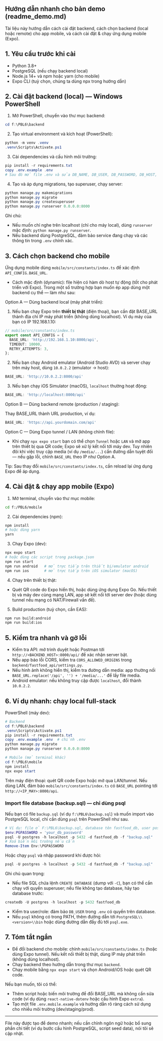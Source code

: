 ## Hướng dẫn nhanh cho bản demo (readme_demo.md)

Tài liệu này hướng dẫn cách cài đặt backend, cách chọn backend (local hoặc remote) cho app mobile, và cách cài đặt & chạy ứng dụng mobile (Expo).

## 1. Yêu cầu trước khi cài

- Python 3.8+
- PostgreSQL (nếu chạy backend local)
- Node.js 14+ và npm hoặc yarn (cho mobile)
- Expo CLI (tuỳ chọn, chúng ta dùng npx trong hướng dẫn)

## 2. Cài đặt backend (local) — Windows PowerShell

1) Mở PowerShell, chuyển vào thư mục backend:

```powershell
cd f:\PBL6\backend
```

2) Tạo virtual environment và kích hoạt (PowerShell):

```powershell
python -m venv .venv
.venv\Scripts\Activate.ps1
```

3) Cài dependencies và cấu hình môi trường:

```powershell
pip install -r requirements.txt
copy .env.example .env
# Sau đó mở file .env và sửa DB_NAME, DB_USER, DB_PASSWORD, DB_HOST, DB_PORT, SECRET_KEY, DEBUG
```

4) Tạo và áp dụng migrations, tạo superuser, chạy server:

```powershell
python manage.py makemigrations
python manage.py migrate
python manage.py createsuperuser
python manage.py runserver 0.0.0.0:8000
```

Ghi chú:
- Nếu muốn chỉ nghe trên localhost (chỉ cho máy local), dùng `runserver` mặc định: `python manage.py runserver`.
- Nếu backend dùng PostgreSQL, đảm bảo service đang chạy và các thông tin trong `.env` chính xác.

## 3. Cách chọn backend cho mobile

Ứng dụng mobile dùng `mobile/src/constants/index.ts` để xác định `API_CONFIG.BASE_URL`.

- Cách mặc định (dynamic): file hiện có hàm dò host tự động (tốt cho phát triển với Expo). Trong một số trường hợp bạn muốn ép app dùng một backend cụ thể — làm như sau:

Option A — Dùng backend local (máy phát triển):

1. Nếu bạn chạy Expo trên **thiết bị thật** (điện thoại), bạn cần đặt BASE_URL thành địa chỉ IP máy phát triển (không dùng localhost). Ví dụ máy của bạn có IP 192.168.1.10:

```ts
// mobile/src/constants/index.ts
export const API_CONFIG = {
  BASE_URL: 'http://192.168.1.10:8000/api',
  TIMEOUT: 10000,
  RETRY_ATTEMPTS: 3,
};
```

2. Nếu bạn chạy Android emulator (Android Studio AVD) và server chạy trên máy host, dùng `10.0.2.2` (emulator → host):

```ts
BASE_URL: 'http://10.0.2.2:8000/api'
```

3. Nếu bạn chạy iOS Simulator (macOS), `localhost` thường hoạt động:

```ts
BASE_URL: 'http://localhost:8000/api'
```

Option B — Dùng backend remote (production / staging):

Thay BASE_URL thành URL production, ví dụ:

```ts
BASE_URL: 'https://api.yourdomain.com/api'
```

Option C — Dùng Expo tunnel / LAN (không chỉnh file):

- Khi chạy `npx expo start` bạn có thể chọn `Tunnel` hoặc `LAN` và mở app trên thiết bị qua QR code; Expo sẽ xử lý kết nối tới máy dev. Tuy nhiên đôi khi việc truy cập media (ví dụ `/media/...`) cần đường dẫn tuyệt đối — nếu gặp lỗi, chỉnh `BASE_URL` theo IP như Option A.

Tip: Sau thay đổi `mobile/src/constants/index.ts`, cần reload lại ứng dụng Expo để áp dụng.

## 4. Cài đặt & chạy app mobile (Expo)

1) Mở terminal, chuyển vào thư mục mobile:

```bash
cd f:/PBL6/mobile
```

2) Cài dependencies (npm):

```bash
npm install
# hoặc dùng yarn
yarn
```

3) Chạy Expo (dev):

```bash
npx expo start
# hoặc dùng các script trong package.json
npm run start
npm run android   # mở trực tiếp trên thiết bị/emulator android
npm run ios       # mở trực tiếp trên iOS simulator (macOS)
```

4) Chạy trên thiết bị thật:
- Quét QR code do Expo hiển thị, hoặc dùng ứng dụng Expo Go. Nếu thiết bị và máy dev cùng mạng LAN, app sẽ kết nối tới server dev (hoặc dùng tunnel nếu mạng có NAT/Firewall vấn đề).

5) Build production (tuỳ chọn, cần EAS):

```bash
npm run build:android
npm run build:ios
```

## 5. Kiểm tra nhanh và gỡ lỗi

- Kiểm tra API: mở trình duyệt hoặc Postman tới `http://<BACKEND_HOST>:8000/api/` để xác nhận server bật.
- Nếu app báo lỗi CORS, kiểm tra `CORS_ALLOWED_ORIGINS` trong `backend/fastfood_api/settings.py`.
- Nếu hình ảnh không hiển thị, kiểm tra đường dẫn media: app thường nối `BASE_URL.replace('/api', '') + '/media/...'` để lấy file media.
- Android emulator: nếu không truy cập được `localhost`, đổi thành `10.0.2.2`.

## 6. Ví dụ nhanh: chạy local full-stack

PowerShell (máy dev):

```powershell
# Backend
cd f:\PBL6\backend
.venv\Scripts\Activate.ps1
pip install -r requirements.txt
copy .env.example .env  # chỉnh .env
python manage.py migrate
python manage.py runserver 0.0.0.0:8000

# Mobile (mở terminal khác)
cd f:\PBL6\mobile
npm install
npx expo start
```

Trên máy điện thoại: quét QR code Expo hoặc mở qua LAN/tunnel. Nếu dùng LAN, đảm bảo `mobile/src/constants/index.ts` có `BASE_URL` pointing tới `http://<IP_MAY>:8000/api`.

### Import file database (backup.sql) — chỉ dùng psql

Nếu bạn có file `backup.sql` (ví dụ `f:\PBL6\backup.sql`) và muốn import vào PostgreSQL local, chỉ cần dùng `psql` trên PowerShell như sau.

```powershell
# Ví dụ: file ở F:\PBL6\backup.sql, database tên fastfood_db, user postgres
$env:PGPASSWORD = 'your_db_password'
psql -U postgres -h localhost -p 5432 -d fastfood_db -f "backup.sql"
# Xoá biến môi trường nếu cần
Remove-Item Env:\PGPASSWORD
```

Hoặc chạy `psql` và nhập password khi được hỏi:

```powershell
psql -U postgres -h localhost -p 5432 -d fastfood_db -f "backup.sql"
```

Ghi chú quan trọng:
- Nếu file SQL chứa lệnh `CREATE DATABASE` (dump với `-C`), bạn có thể cần chạy với quyền superuser; nếu file không tạo database, hãy tạo database trước:

```powershell
createdb -U postgres -h localhost -p 5432 fastfood_db
```

- Kiểm tra user/role: đảm bảo `DB_USER` trong `.env` có quyền trên database.
- Nếu `psql` không có trong PATH, thêm đường dẫn tới `PostgreSQL\\<version>\\bin` hoặc dùng đường dẫn đầy đủ tới `psql.exe`.

## 7. Tóm tắt ngắn

- Để đổi backend cho mobile: chỉnh `mobile/src/constants/index.ts` (hoặc dùng Expo tunnel). Nếu kết nối thiết bị thật, dùng IP máy phát triển (không dùng localhost).
- Chạy backend theo hướng dẫn trong thư mục `backend`.
- Chạy mobile bằng `npx expo start` và chọn Android/iOS hoặc quét QR code.

Nếu bạn muốn, tôi có thể:
- Thêm script hoặc biến môi trường để đổi BASE_URL mà không cần sửa code (ví dụ dùng `react-native-dotenv` hoặc cấu hình Expo `extra`).
- Tạo một file `.env.mobile.example` và hướng dẫn rõ ràng cách sử dụng cho nhiều môi trường (dev/staging/prod).

---
File này được tạo để demo nhanh; nếu cần chỉnh ngôn ngữ hoặc bổ sung phần chi tiết (ví dụ bước cấu hình PostgreSQL, script seed data), nói tôi sẽ cập nhật.
